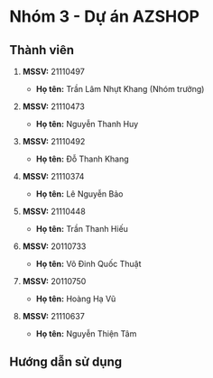 # Nhóm 3 - Dự án AZSHOP
## Thành viên

1. **MSSV:** 21110497
   - **Họ tên:** Trần Lâm Nhựt Khang (Nhóm trưởng)

2. **MSSV:** 21110473
   - **Họ tên:** Nguyễn Thanh Huy

3. **MSSV:** 21110492
   - **Họ tên:** Đỗ Thanh Khang

4. **MSSV:** 21110374
   - **Họ tên:** Lê Nguyễn Bảo

5. **MSSV:** 21110448
   - **Họ tên:** Trần Thanh Hiếu

6. **MSSV:** 20110733
   - **Họ tên:** Võ Đinh Quốc Thuật

7. **MSSV:** 20110750
   - **Họ tên:** Hoàng Hạ Vũ

8. **MSSV:** 21110637
   - **Họ tên:** Nguyễn Thiện Tâm

## Hướng dẫn sử dụng
